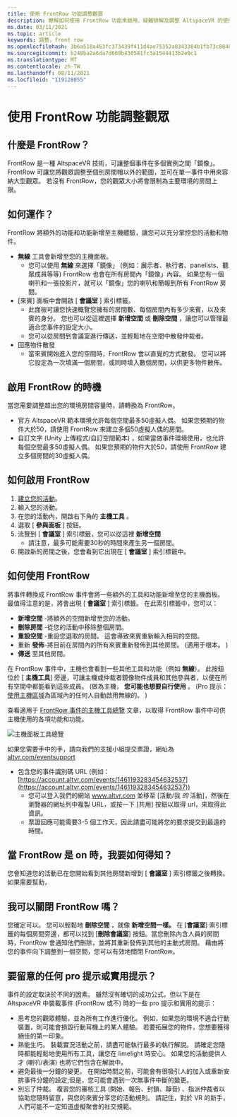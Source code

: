 ```yaml
---
title: 使用 FrontRow 功能調整觀眾
description: 瞭解如何使用 FrontRow 功能來啟用、疑難排解及調整 AltspaceVR 的使用者。
ms.date: 03/11/2021
ms.topic: article
keywords: 調整，front row
ms.openlocfilehash: 3b6a518a463fc373439f411d4ae75352a0343304b1fb73c8848d3bfd5fa19973
ms.sourcegitcommit: b248ba2a6da7d669b430581fc3a1544413b2e9c1
ms.translationtype: MT
ms.contentlocale: zh-TW
ms.lasthandoff: 08/11/2021
ms.locfileid: "119128055"
---
```

# <a name="scaling-your-audiences-with-frontrow-feature"></a>使用 FrontRow 功能調整觀眾

## <a name="what-is-frontrow"></a>什麼是 FrontRow？

FrontRow 是一種 AltspaceVR 技術，可讓整個事件在多個實例之間「鏡像」。 FrontRow 可讓您將觀眾調整至個別房間帽以外的範圍，並可在單一事件中用來容納大型觀眾。 若沒有 FrontRow，您的觀眾大小將會限制為主要環境的房間上限。

## <a name="how-does-it-work"></a>如何運作？

FrontRow 將額外的功能和功能新增至主機體驗，讓您可以充分掌控您的活動和物件。 

* **無線** 工具會新增至您的主機面板。
    * 您可以使用 **無線** 來選擇「鏡像」 (例如：展示者、執行者、panelists、聽眾成員等等) FrontRow 也會在所有房間內「鏡像」內容。 如果您有一個喇叭和一張投影片，就可以「鏡像」您的喇叭和簡報到所有 FrontRow 房間。
* [來賓] 面板中會開啟 [ **會議室** ] 索引標籤。
    * 此面板可讓您快速概覽您擁有的房間數、每個房間內有多少來賓，以及來賓的身分。 您也可以從這裡選擇 **新增空間** 或 **刪除空間** ，讓您可以管理最適合您事件的設定大小。
    * 您可以從房間到會議室進行傳送，並輕鬆地在空間中散發仲裁者。
* 回應物件散發
    * 當來賓開始進入您的空間時，FrontRow 會以直覺的方式散發。 您可以將它設定為一次填滿一個房間，或同時填入數個房間，以供更多物件散佈。

## <a name="when-to-enable-frontrow"></a>啟用 FrontRow 的時機

當您需要調整超出您的環境房間容量時，請轉換為 FrontRow。

* 官方 AltspaceVR 範本環境允許每個空間最多50虛擬人偶。 如果您預期的物件大於50，請使用 FrontRow 來建立多個50虛擬人偶的房間。
* 自訂文字 (Unity 上傳程式/自訂空間範本) ，如果當做事件環境使用，也允許每個空間最多50虛擬人偶。 如果您預期的物件大於50，請使用 FrontRow 建立多個房間的30虛擬人偶。

## <a name="how-to-enable-frontrow"></a>如何啟用 FrontRow

1. [建立您的活動](https://account.altvr.com/events/new)。
2. 輸入您的活動。
3. 在您的活動內，開啟右下角的 **主機工具** 。
4. 選取 [ **參與面板** ] 按鈕。
5. 流覽到 [ **會議室** ] 索引標籤，您可以從這裡 **新增空間**
    * 請注意，最多可能需要30秒的時間來產生另一個房間。 
6. 開啟新的房間之後，您會看到它出現在 [ **會議室** ] 索引標籤中。 

## <a name="how-to-use-frontrow"></a>如何使用 FrontRow

將事件轉換成 FrontRow 事件會將一些額外的工具和功能新增至您的主機面板。 最值得注意的是，將會出現 [ **會議室** ] 索引標籤。 在此索引標籤中，您可以：

* **新增空間** -將額外的空間新增至您的活動。 
* **刪除房間** -從您的活動中移除整個房間。
* **重設空間** -重設您選取的房間。 這會導致來賓重新輸入相同的空間。
* 重新 **發佈**-將目前在房間內的所有來賓重新發佈到其他房間。  (適用于根本。 ) 
* **傳送** 至其他房間。

在 FrontRow 事件中，主機也會看到一些其他工具和功能（例如 **無線**）。 此按鈕位於 [ **主機工具**] 旁邊，可讓主機或仲裁者鏡像物件成員和其他參與者，以便在所有空間中都能看到這些成員。  (做為主機， **您可能也想要自行使用** 。  (Pro 提示：[使用主機區域](https://altvr.com/holiday2020/)為區域內的任何人自動啟用無線的。 ) 

查看適用于 [FrontRow 事件的主機工具總覽](../tutorials/host-tools-for-events.md) 文章，以取得 FrontRow 事件中可供主機使用的各項功能和功能。

![主機面板工具總覽](images/scaling-audiences.png)

如果您需要手中的手，請向我們的支援小組提交票證，網址為 [altvr.com/eventsupport](https://help.altvr.com/hc/en-us/requests/new?ticket_form_id=360001833313)

* 包含您的事件識別碼 URL (例如： [https://account.altvr.com/events/1461193283454632537](https://account.altvr.com/events/1461193283454632537)) 
    * 您可以登入我們的網站 www.altvr.com 並移至 [活動/我 *的* 活動]，然後在瀏覽器的網址列中複製 URL，或按一下 [共用] 按鈕以取得 url，來取得此資訊。
    * 票證回應可能需要3-5 個工作天，因此請盡可能將您的要求提交到最遠的時間。
 
## <a name="how-will-i-know-when-frontrow-is-on"></a>當 FrontRow 是 on 時，我要如何得知？

您會知道您的活動已在您開始看到其他房間新增到 [ **會議室** ] 索引標籤之後轉換。如果需要幫助， 
 
## <a name="can-i-turn-off-frontrow"></a>我可以關閉 FrontRow 嗎？

您確定可以。 您可以輕鬆地 **刪除空間** ，就像 **新增空間一樣。** 在 [**會議室**] 索引標籤的每個房間旁邊，都可以找到 [**刪除會議室**] 按鈕。當您刪除內含人員的房間時，FrontRow 會通知他們刪除，並將其重新發佈到其他的主動式房間。 藉由將您的事件向下調整到一個空間，您可以有效地關閉 FrontRow。 
 
## <a name="any-pro-tips-or-helpful-hints-to-be-aware-of"></a>要留意的任何 pro 提示或實用提示？

事件的設定取決於不同的因素。 雖然沒有確切的成功公式，但以下是在 AltspaceVR 中裝載事件 (FrontRow 或不) 時的一些 pro 提示和實用的提示：
* 思考您的觀眾體驗，並為所有工作進行優化。 例如，如果您的環境不適合行動裝置，則可能會損毀行動耳機上的某人體驗。 若要拓展您的物件，您想要獲得絕佳的第一印象。
* 熟能生巧。 裝載實況活動之前，請盡可能執行最多的執行解說。 請確定您隨時都能輕鬆地使用所有工具，讓您在 limelight 時安心。 如果您的活動提供人才 (喇叭/表演) 也將它們包含在解說中。
* 避免最後一分鐘的變更。 在開始時間之前，可能會有很吸引人的加入或重新安排事件分鐘的設定;但是，您可能會遇到一次無事件中斷的變更。 
* 別忘了仲裁。 複習您的審核工具 (開始、報告、封鎖、靜音) 、指派仲裁者以協助您隨時留意，與您的來賓分享您的活動規則。 請記住，對於 VR 的新手，人們可能不一定知道虛擬聚會的社交規範。